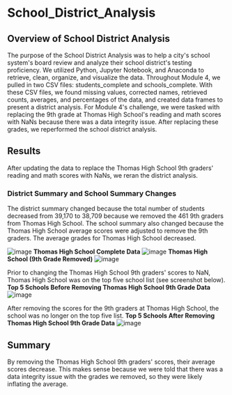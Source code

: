 # School_District_Analysis

## Overview of School District Analysis
The purpose of the School District Analysis was to help a city's school system's board review and analyze their school district's testing proficiency. We utilized Python, Jupyter Notebook, and Anaconda to retrieve, clean, organize, and visualize the data. Throughout Module 4, we pulled in two CSV files: students_complete and schools_complete. With these CSV files, we found missing values, corrected names, retrieved counts, averages, and percentages of the data, and created data frames to present a district analysis. For Module 4's challenge, we were tasked with replacing the 9th grade at Thomas High School's reading and math scores with NaNs because there was a data integrity issue. After replacing these grades, we reperformed the school district analysis.

## Results
After updating the data to replace the Thomas High School 9th graders' reading and math scores with NaNs, we reran the district analysis.

### District Summary and School Summary Changes
The district summary changed because the total number of students decreased from 39,170 to 38,709 because we removed the 461 9th graders from Thomas High School. The school summary also changed because the Thomas High School average scores were adjusted to remove the 9th graders. The average grades for Thomas High School decreased.

![image](https://user-images.githubusercontent.com/88783255/133934584-30b4762b-cd84-4744-b1df-3f22152cab63.png)
**Thomas High School Complete Data**
![image](https://user-images.githubusercontent.com/88783255/133934460-c3b16626-11ea-4c5c-b05e-effc034251eb.png)
**Thomas High School (9th Grade Removed)**
![image](https://user-images.githubusercontent.com/88783255/133934548-04950ba2-9b6d-481a-b63b-8f1855cb52d4.png)

Prior to changing the Thomas High School 9th graders' scores to NaN, Thomas High School was on the top five school list (see screenshot below).
**Top 5 Schools Before Removing Thomas High School 9th Grade Data**
![image](https://user-images.githubusercontent.com/88783255/133936733-3dc537bc-68cf-45ca-a277-d6e5c7107e6f.png)

After removing the scores for the 9th graders at Thomas High School, the school was no longer on the top five list.
**Top 5 Schools After Removing Thomas High School 9th Grade Data**
![image](https://user-images.githubusercontent.com/88783255/133936778-8f4c87fa-5ada-4dbe-a383-8dbe73584f20.png)

## Summary
By removing the Thomas High School 9th graders' scores, their average scores decrease. This makes sense because we were told that there was a data integrity issue with the grades we removed, so they were likely inflating the average.
